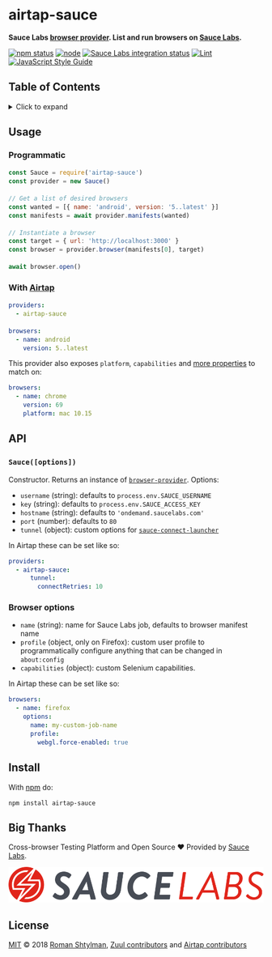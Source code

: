 # airtap-sauce

**Sauce Labs [browser provider](https://github.com/airtap/browser-provider). List and run browsers on [Sauce Labs](https://saucelabs.com/).**

[![npm status](http://img.shields.io/npm/v/airtap-sauce.svg)](https://www.npmjs.org/package/airtap-sauce)
[![node](https://img.shields.io/node/v/airtap-sauce.svg)](https://www.npmjs.org/package/airtap-sauce)
[![Sauce Labs integration status](https://github.com/airtap/sauce/workflows/Sauce%20Labs/badge.svg)](https://github.com/airtap/sauce/actions?query=workflow%3A%22Sauce+Labs%22)
[![Lint](https://github.com/airtap/sauce/workflows/Lint/badge.svg)](https://github.com/airtap/sauce/actions?query=workflow%3ALint)
[![JavaScript Style Guide](https://img.shields.io/badge/code_style-standard-brightgreen.svg)](https://standardjs.com)

## Table of Contents

<details><summary>Click to expand</summary>

- [Usage](#usage)
  - [Programmatic](#programmatic)
  - [With Airtap](#with-airtap)
- [API](#api)
  - [`Sauce([options])`](#sauceoptions)
  - [Browser options](#browser-options)
- [Install](#install)
- [Big Thanks](#big-thanks)
- [License](#license)

</details>

## Usage

### Programmatic

```js
const Sauce = require('airtap-sauce')
const provider = new Sauce()

// Get a list of desired browsers
const wanted = [{ name: 'android', version: '5..latest' }]
const manifests = await provider.manifests(wanted)

// Instantiate a browser
const target = { url: 'http://localhost:3000' }
const browser = provider.browser(manifests[0], target)

await browser.open()
```

### With [Airtap](https://github.com/airtap/airtap)

```yaml
providers:
  - airtap-sauce

browsers:
  - name: android
    version: 5..latest
```

This provider also exposes `platform`, `capabilities` and [more properties](https://github.com/airtap/sauce-browsers) to match on:

```yaml
browsers:
  - name: chrome
    version: 69
    platform: mac 10.15
```

## API

### `Sauce([options])`

Constructor. Returns an instance of [`browser-provider`](https://github.com/airtap/browser-provider). Options:

- `username` (string): defaults to `process.env.SAUCE_USERNAME`
- `key` (string): defaults to `process.env.SAUCE_ACCESS_KEY`
- `hostname` (string): defaults to `'ondemand.saucelabs.com'`
- `port` (number): defaults to `80`
- `tunnel` (object): custom options for [`sauce-connect-launcher`](https://github.com/bermi/sauce-connect-launcher)

In Airtap these can be set like so:

```yaml
providers:
  - airtap-sauce:
      tunnel:
        connectRetries: 10
```

### Browser options

- `name` (string): name for Sauce Labs job, defaults to browser manifest name
- `profile` (object, only on Firefox): custom user profile to programmatically configure anything that can be changed in `about:config`
- `capabilities` (object): custom Selenium capabilities.

In Airtap these can be set like so:

```yaml
browsers:
  - name: firefox
    options:
      name: my-custom-job-name
      profile:
        webgl.force-enabled: true
```

## Install

With [npm](https://npmjs.org) do:

```
npm install airtap-sauce
```

## Big Thanks

Cross-browser Testing Platform and Open Source ♥ Provided by [Sauce Labs](https://saucelabs.com).

[![Sauce Labs logo](./sauce-labs.svg)](https://saucelabs.com)

## License

[MIT](LICENSE) © 2018 [Roman Shtylman](https://github.com/defunctzombie), [Zuul contributors](https://github.com/defunctzombie/zuul/graphs/contributors) and [Airtap contributors](https://github.com/airtap)
